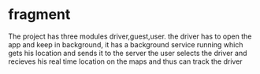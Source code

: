 # fragment
The project has three modules driver,guest,user.
the driver has to open the app and keep in background, it has a background service running which gets his location and sends it to the server
the user selects the driver and recieves his real time location on the maps and thus can track the driver
